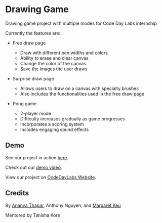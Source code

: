 # Drawing Game
Drawing game project with multiple modes for Code Day Labs internship

Currently the features are:

- Free draw page
  - Draw with different pen widths and colors
  - Ability to erase and clear canvas
  - Change the color of the canvas
  - Save the images the user draws

- Surprise draw page
  - Allows users to draw on a canvas with specialty brushes
  - Also includes the functionalities used in the free draw page

- Pong game
  - 2-player mode
  - Difficulty increases gradually as game progresses
  - Incorporates a scoring system
  - Includes engaging sound effects

## Demo

See our project in action [here](https://drawing-game.athapar24.repl.co/).

Check out our [demo video](https://drive.google.com/file/d/1JuCivRnTjQrWeVL52uFk2Ka7nrIOZtgj/view?usp=sharing).

View our project on [CodeDayLabs Website](https://showcase.codeday.org/project/ckqtyhwvo91771810qu4k1dzse4).


## Credits

By [Ananya Thapar](https://www.linkedin.com/in/ananya-thapar-b79737211/), Anthony Nguyen, and [Margaret Keu](https://github.com/Margi3K/) 


Mentored by Tanisha Kore
